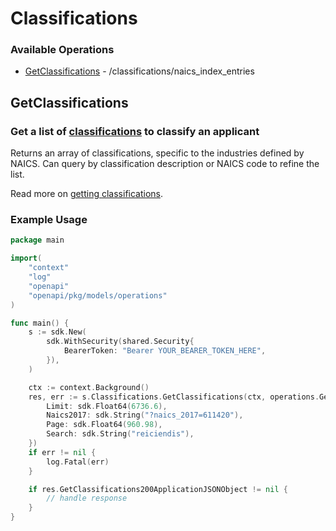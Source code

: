 # Classifications

### Available Operations

* [GetClassifications](#getclassifications) - /classifications/naics_index_entries

## GetClassifications

### Get a list of [classifications](https://www.heraldapi.com/docs/classifications) to classify an applicant

Returns an array of classifications, specific to the industries defined by NAICS. Can query by classification description or NAICS code to refine the list.

Read more on [getting classifications](https://www.heraldapi.com/docs/getting-classifications).

### Example Usage

```go
package main

import(
	"context"
	"log"
	"openapi"
	"openapi/pkg/models/operations"
)

func main() {
    s := sdk.New(
        sdk.WithSecurity(shared.Security{
            BearerToken: "Bearer YOUR_BEARER_TOKEN_HERE",
        }),
    )

    ctx := context.Background()
    res, err := s.Classifications.GetClassifications(ctx, operations.GetClassificationsRequest{
        Limit: sdk.Float64(6736.6),
        Naics2017: sdk.String("?naics_2017=611420"),
        Page: sdk.Float64(960.98),
        Search: sdk.String("reiciendis"),
    })
    if err != nil {
        log.Fatal(err)
    }

    if res.GetClassifications200ApplicationJSONObject != nil {
        // handle response
    }
}
```
